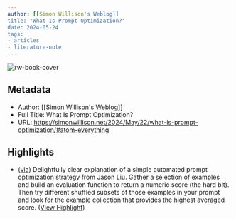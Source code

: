 ```yaml
---
author: [[Simon Willison's Weblog]]
title: "What Is Prompt Optimization?"
date: 2024-05-24
tags: 
- articles
- literature-note
---
```

![rw-book-cover](https://simonwillison.net/favicon.ico)

## Metadata
- Author: [[Simon Willison's Weblog]]
- Full Title: What Is Prompt Optimization?
- URL: https://simonwillison.net/2024/May/22/what-is-prompt-optimization/#atom-everything

## Highlights
- ([via](https://twitter.com/jxnlco/status/1793279761696895047)) Delightfully clear explanation of a simple automated prompt optimization strategy from Jason Liu. Gather a selection of examples and build an evaluation function to return a numeric score (the hard bit). Then try different shuffled subsets of those examples in your prompt and look for the example collection that provides the highest averaged score. ([View Highlight](https://read.readwise.io/read/01hykkhw30cphec0sdd8ryvh19))
